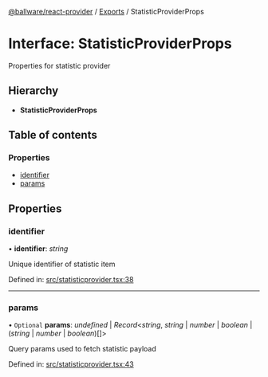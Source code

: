 [@ballware/react-provider](../README.md) / [Exports](../modules.md) / StatisticProviderProps

# Interface: StatisticProviderProps

Properties for statistic provider

## Hierarchy

* **StatisticProviderProps**

## Table of contents

### Properties

- [identifier](statisticproviderprops.md#identifier)
- [params](statisticproviderprops.md#params)

## Properties

### identifier

• **identifier**: *string*

Unique identifier of statistic item

Defined in: [src/statisticprovider.tsx:38](https://github.com/frankball/ballware-react-provider/blob/999ac7f/src/statisticprovider.tsx#L38)

___

### params

• `Optional` **params**: *undefined* \| *Record*<*string*, *string* \| *number* \| *boolean* \| (*string* \| *number* \| *boolean*)[]\>

Query params used to fetch statistic payload

Defined in: [src/statisticprovider.tsx:43](https://github.com/frankball/ballware-react-provider/blob/999ac7f/src/statisticprovider.tsx#L43)
